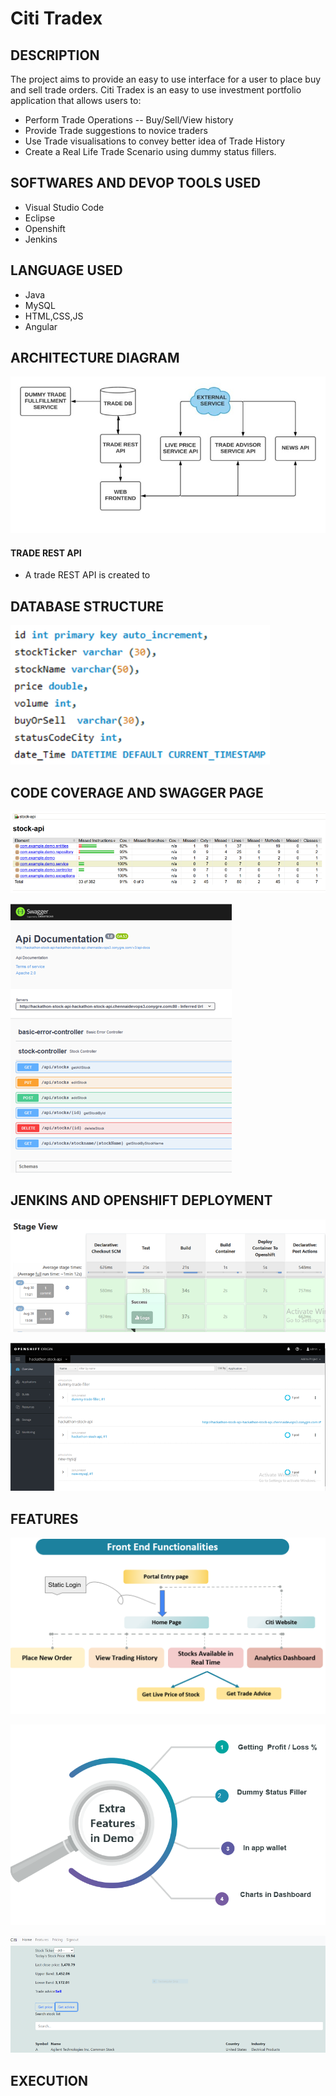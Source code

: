 # Citi Tradex

## DESCRIPTION 

The project aims to provide an easy to use interface for a user to place buy and sell trade orders. Citi Tradex is an easy to use investment portfolio application that allows users to:
- Perform Trade Operations -- Buy/Sell/View history
- Provide Trade suggestions to novice traders
- Use Trade visualisations to convey better idea of Trade History
- Create a Real Life Trade Scenario using dummy status fillers.

## SOFTWARES AND DEVOP TOOLS USED

- Visual Studio Code
- Eclipse
- Openshift
- Jenkins

## LANGUAGE USED

- Java
- MySQL
- HTML,CSS,JS
- Angular

## ARCHITECTURE DIAGRAM

![alt text](https://github.com/charanya78/citi-tradex/blob/main/diagrams/arch_diag.jpg)

#### TRADE REST API
- A trade REST API is created to 

## DATABASE STRUCTURE

![alt text](https://github.com/charanya78/citi-tradex/blob/main/diagrams/data.png)

## CODE COVERAGE AND SWAGGER PAGE

![alt text](https://github.com/charanya78/citi-tradex/blob/main/diagrams/coverage.png)

![alt text](https://github.com/charanya78/citi-tradex/blob/main/diagrams/swagger.png)

## JENKINS AND OPENSHIFT DEPLOYMENT

![alt text](https://github.com/charanya78/citi-tradex/blob/main/diagrams/jenkins.png)

![alt text](https://github.com/charanya78/citi-tradex/blob/main/diagrams/openshift.png)

## FEATURES

![alt text](https://github.com/charanya78/citi-tradex/blob/main/diagrams/features.PNG)

![alt text](https://github.com/charanya78/citi-tradex/blob/main/diagrams/features2.PNG)

![alt text](https://github.com/charanya78/citi-tradex/blob/main/diagrams/example_feature.png)

## EXECUTION 
